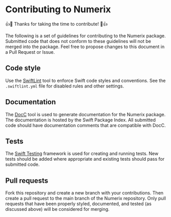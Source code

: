 # Contributing to Numerix

:+1::tada: Thanks for taking the time to contribute! :tada::+1:

The following is a set of guidelines for contributing to the Numerix package. Submitted code that does not conform to these guidelines will not be merged into the package. Feel free to propose changes to this document in a Pull Request or Issue.

## Code style

Use the [SwiftLint](https://github.com/realm/SwiftLint) tool to enforce Swift code styles and conventions. See the `.swiftlint.yml` file for disabled rules and other settings.

## Documentation

The [DocC](https://www.swift.org/documentation/docc/) tool is used to generate documentation for the Numerix package. The documentation is hosted by the Swift Package Index. All submitted code should have documentation comments that are compatible with DocC.

## Tests

The [Swift Testing](https://developer.apple.com/documentation/testing/) framework is used for creating and running tests. New tests should be added where appropriate and existing tests should pass for submitted code.

## Pull requests

Fork this repository and create a new branch with your contributions. Then create a pull request to the main branch of the Numerix repository. Only pull requests that have been properly styled, documented, and tested (as discussed above) will be considered for merging.
